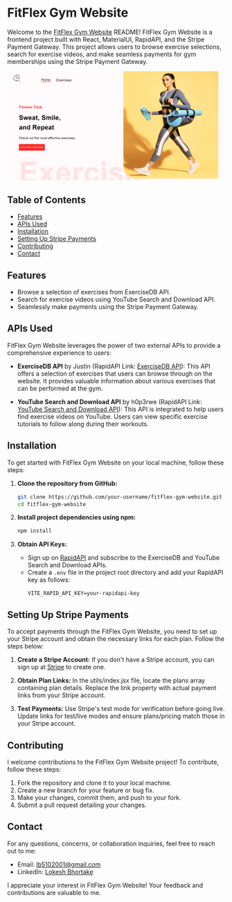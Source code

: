 # FitFlex Gym Website

Welcome to the [FitFlex Gym Website](https://fitflexgym.netlify.app/) README!
FitFlex Gym Website is a frontend project built with React, MaterialUI, RapidAPI, and the Stripe Payment Gateway. This project allows users to browse exercise selections, search for exercise videos, and make seamless payments for gym memberships using the Stripe Payment Gateway.

[![FitFlex Gym Website](screenshot.png)](https://fitflexgym.netlify.app/)

## Table of Contents

- [Features](#features)
- [APIs Used](#apis-used)
- [Installation](#installation)
- [Setting Up Stripe Payments](#setting-up-stripe-payments)
- [Contributing](#contributing)
- [Contact](#contact)

## Features

- Browse a selection of exercises from ExerciseDB API.
- Search for exercise videos using YouTube Search and Download API.
- Seamlessly make payments using the Stripe Payment Gateway.

## APIs Used

FitFlex Gym Website leverages the power of two external APIs to provide a comprehensive experience to users:

- **ExerciseDB API** by Justin (RapidAPI Link: [ExerciseDB API](https://rapidapi.com/justin-WFnsXH_t6/api/exercisedb)): This API offers a selection of exercises that users can browse through on the website. It provides valuable information about various exercises that can be performed at the gym.

- **YouTube Search and Download API** by h0p3rwe (RapidAPI Link: [YouTube Search and Download API](https://rapidapi.com/h0p3rwe/api/youtube-search-and-download)): This API is integrated to help users find exercise videos on YouTube. Users can view specific exercise tutorials to follow along during their workouts.

## Installation

To get started with FitFlex Gym Website on your local machine, follow these steps:

1. **Clone the repository from GitHub:**

   ```bash
   git clone https://github.com/your-username/fitflex-gym-website.git
   cd fitflex-gym-website
   ```

2. **Install project dependencies using npm:**

   ```bash
   npm install
   ```

3. **Obtain API Keys:**
   - Sign up on [RapidAPI](https://rapidapi.com/) and subscribe to the ExerciseDB and YouTube Search and Download APIs.
   - Create a `.env` file in the project root directory and add your RapidAPI key as follows:
     ```env
     VITE_RAPID_API_KEY=your-rapidapi-key
     ```

## Setting Up Stripe Payments

To accept payments through the FitFlex Gym Website, you need to set up your Stripe account and obtain the necessary links for each plan. Follow the steps below:

1. **Create a Stripe Account:**
   If you don't have a Stripe account, you can sign up at [Stripe](https://stripe.com/) to create one.

2. **Obtain Plan Links:**
   In the utils/index.jsx file, locate the plans array containing plan details. Replace the link property with actual payment links from your Stripe account.

3. **Test Payments:**
   Use Stripe's test mode for verification before going live. Update links for test/live modes and ensure plans/pricing match those in your Stripe account.

## Contributing

I welcome contributions to the FitFlex Gym Website project! To contribute, follow these steps:

1. Fork the repository and clone it to your local machine.
2. Create a new branch for your feature or bug fix.
3. Make your changes, commit them, and push to your fork.
4. Submit a pull request detailing your changes.

## Contact

For any questions, concerns, or collaboration inquiries, feel free to reach out to me:

- Email: lb5102001@gmail.com
- LinkedIn: [Lokesh Bhortake](https://www.linkedin.com/in/lokesh-bhortake/)

I appreciate your interest in FitFlex Gym Website! Your feedback and contributions are valuable to me.
